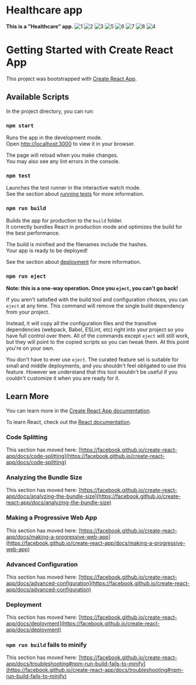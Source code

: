 # Healthcare app
<b>This is a "Healthcare" app.</b>
![1](https://github.com/gunayshakhmuradova/Healthcare-App/assets/126316477/60a63051-52d5-450e-8557-5b91c7147401)
![2](https://github.com/gunayshakhmuradova/Healthcare-App/assets/126316477/5c0a2f9d-e597-4979-9e7d-eec06df7abb9)
![3](https://github.com/gunayshakhmuradova/Healthcare-App/assets/126316477/4ab77655-6541-44b3-93af-8c7af74f83e3)
![5](https://github.com/gunayshakhmuradova/Healthcare-App/assets/126316477/a06311b3-5042-433a-b075-cc50b04fa395)
![6](https://github.com/gunayshakhmuradova/Healthcare-App/assets/126316477/190e5be6-ed7b-4069-af14-b19470f24852)
![7](https://github.com/gunayshakhmuradova/Healthcare-App/assets/126316477/3fb3c28e-b276-4e3c-8108-bcf6de20314c)
![8](https://github.com/gunayshakhmuradova/Healthcare-App/assets/126316477/792e5399-7fc5-4480-9d97-6bc6a6545c6c)
![4](https://github.com/gunayshakhmuradova/Healthcare-App/assets/126316477/7bc09476-2d9a-4f7a-8011-85123ff7011f)


# Getting Started with Create React App

This project was bootstrapped with [Create React App](https://github.com/facebook/create-react-app).

## Available Scripts

In the project directory, you can run:

### `npm start`

Runs the app in the development mode.\
Open [http://localhost:3000](http://localhost:3000) to view it in your browser.

The page will reload when you make changes.\
You may also see any lint errors in the console.

### `npm test`

Launches the test runner in the interactive watch mode.\
See the section about [running tests](https://facebook.github.io/create-react-app/docs/running-tests) for more information.

### `npm run build`

Builds the app for production to the `build` folder.\
It correctly bundles React in production mode and optimizes the build for the best performance.

The build is minified and the filenames include the hashes.\
Your app is ready to be deployed!

See the section about [deployment](https://facebook.github.io/create-react-app/docs/deployment) for more information.

### `npm run eject`

**Note: this is a one-way operation. Once you `eject`, you can't go back!**

If you aren't satisfied with the build tool and configuration choices, you can `eject` at any time. This command will remove the single build dependency from your project.

Instead, it will copy all the configuration files and the transitive dependencies (webpack, Babel, ESLint, etc) right into your project so you have full control over them. All of the commands except `eject` will still work, but they will point to the copied scripts so you can tweak them. At this point you're on your own.

You don't have to ever use `eject`. The curated feature set is suitable for small and middle deployments, and you shouldn't feel obligated to use this feature. However we understand that this tool wouldn't be useful if you couldn't customize it when you are ready for it.

## Learn More

You can learn more in the [Create React App documentation](https://facebook.github.io/create-react-app/docs/getting-started).

To learn React, check out the [React documentation](https://reactjs.org/).

### Code Splitting

This section has moved here: [https://facebook.github.io/create-react-app/docs/code-splitting](https://facebook.github.io/create-react-app/docs/code-splitting)

### Analyzing the Bundle Size

This section has moved here: [https://facebook.github.io/create-react-app/docs/analyzing-the-bundle-size](https://facebook.github.io/create-react-app/docs/analyzing-the-bundle-size)

### Making a Progressive Web App

This section has moved here: [https://facebook.github.io/create-react-app/docs/making-a-progressive-web-app](https://facebook.github.io/create-react-app/docs/making-a-progressive-web-app)

### Advanced Configuration

This section has moved here: [https://facebook.github.io/create-react-app/docs/advanced-configuration](https://facebook.github.io/create-react-app/docs/advanced-configuration)

### Deployment

This section has moved here: [https://facebook.github.io/create-react-app/docs/deployment](https://facebook.github.io/create-react-app/docs/deployment)

### `npm run build` fails to minify

This section has moved here: [https://facebook.github.io/create-react-app/docs/troubleshooting#npm-run-build-fails-to-minify](https://facebook.github.io/create-react-app/docs/troubleshooting#npm-run-build-fails-to-minify)
